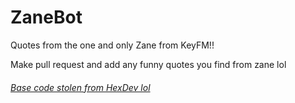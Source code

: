 # ZaneBot
Quotes from the one and only Zane from KeyFM!!

Make pull request and add any funny quotes you find from zane lol

###### [Base code stolen from HexDev lol](https://github.com/HexDevv/Clark-Bot)
